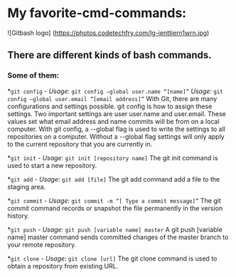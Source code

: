 # My favorite-cmd-commands:
![Gitbash logo] (https://photos.codetechfry.com/lg-ienttiern1wrn.jpg)
## There are different kinds of bash commands.
### Some of them:
*`git config` - _Usage:_ `git config –global user.name “[name]”`
*Usage:* `git config –global user.email “[email address]”` 
With Git, there are many configurations and settings possible. git config is how to assign these settings. Two important settings are user user.name and user.email. These values set what email address and name commits will be from on a local computer. With git config, a --global flag is used to write the settings to all repositories on a computer. Without a --global flag settings will only apply to the current repository that you are currently in.

*`git init` - *Usage:* `git init [repository name]`
The git init command is used to start a new repository.

*`git add` - *Usage:* `git add [file]`
The git add command add a file to the staging area.

*`git commit` - *Usage:* `git commit -m “[ Type a commit message]”`
The git commit command records or snapshot the file permanently in the version history.

*`git push` - *Usage:* `git push [variable name] master`
A git push [variable name] master command sends committed changes of the master branch to your remote repository.

*`git clone` - *Usage:* `git clone [url]`
The git clone command is used to obtain a repository from existing URL.

